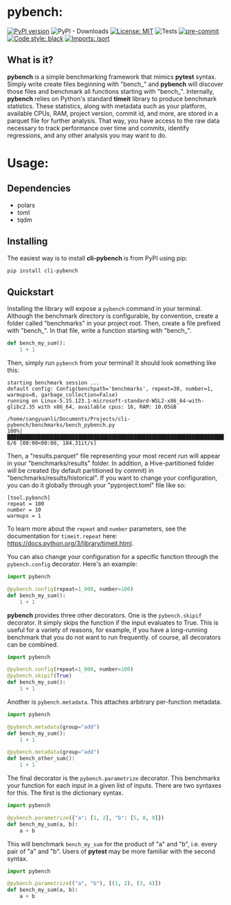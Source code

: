 # pybench:
[![PyPI version](https://badge.fury.io/py/cli-pybench.svg)](https://badge.fury.io/py/cli-pybench)
![PyPI - Downloads](https://img.shields.io/pypi/dm/cli-pybench)
[![License: MIT](https://img.shields.io/badge/License-MIT-yellow.svg)](https://opensource.org/licenses/MIT)
![Tests](https://github.com/CangyuanLi/cli-pybench/actions/workflows/tests.yml/badge.svg)
[![pre-commit](https://img.shields.io/badge/pre--commit-enabled-brightgreen?logo=pre-commit&logoColor=white)](https://github.com/pre-commit/pre-commit)
[![Code style: black](https://img.shields.io/badge/code%20style-black-000000.svg)](https://github.com/psf/black)
[![Imports: isort](https://img.shields.io/badge/%20imports-isort-%231674b1?style=flat&labelColor=ef8336)](https://pycqa.github.io/isort/)

## What is it?

**pybench** is a simple benchmarking framework that mimics **pytest** syntax. Simply write create files beginning with "bench_" and **pybench** will discover those files and benchmark all functions starting with "bench_". Internally, **pybench** relies on Python's standard **timeit** library to produce benchmark statistics. These statistics, along with metadata such as your platform, available CPUs, RAM, project version, commit id, and more, are stored in a parquet file for further analysis. That way, you have access to the raw data necessary to track performance over time and commits, identify regressions, and any other analysis you may want to do.

# Usage:

## Dependencies

- polars
- toml
- tqdm

## Installing

The easiest way is to install **cli-pybench** is from PyPI using pip:

```sh
pip install cli-pybench
```

## Quickstart

Installing the library will expose a `pybench` command in your terminal. Although the benchmark directory is configurable, by convention, create a folder called "benchmarks" in your project root. Then, create a file prefixed with "bench_". In that file, write a function starting with "bench_".

```python
def bench_my_sum():
    1 + 1
```

Then, simply run `pybench` from your terminal! It should look something like this:

```
starting benchmark session ...
default config: Config(benchpath='benchmarks', repeat=30, number=1, warmups=0, garbage_collection=False)
running on Linux-5.15.123.1-microsoft-standard-WSL2-x86_64-with-glibc2.35 with x86_64, available cpus: 16, RAM: 10.05GB

/home/cangyuanli/Documents/Projects/cli-pybench/benchmarks/bench_pybench.py
100%|██████████████████████████████████████████████████████████████████████████████████████████████████| 6/6 [00:00<00:00, 184.31it/s]
```

Then, a "results.parquet" file representing your most recent run will appear in your "benchmarks/results" folder. In addition, a Hive-partitioned folder will be created (by default partitioned by commit) in "benchmarks/results/historical". If you want to change your configuration, you can do it globally through your "pyproject.toml" file like so:

```
[tool.pybench]
repeat = 100
number = 10
warmups = 1
```

To learn more about the `repeat` and `number` parameters, see the documentation for `timeit.repeat` here: https://docs.python.org/3/library/timeit.html.

You can also change your configuration for a specific function through the `pybench.config` decorator. Here's an example:

```python
import pybench

@pybench.config(repeat=1_000, number=100)
def bench_my_sum():
    1 + 1
```

**pybench** provides three other decorators. One is the `pybench.skipif` decorator. It simply skips the function if the input evaluates to True. This is useful for a variety of reasons, for example, if you have a long-running benchmark that you do not want to run frequently. of course, all decorators can be combined.

```python
import pybench

@pybench.config(repeat=1_000, number=100)
@pybench.skipif(True)
def bench_my_sum():
    1 + 1
```

Another is `pybench.metadata`. This attaches arbitrary per-function metadata.

```python
import pybench

@pybench.metadata(group="add")
def bench_my_sum():
    1 + 1

@pybench.metadata(group="add")
def bench_other_sum():
    1 + 1
```

The final decorator is the `pybench.parametrize` decorator. This benchmarks your function for each input in a given list of inputs. There are two syntaxes for this. The first is the dictionary syntax.

```python
import pybench

@pybench.parametrize({"a": [1, 2], "b": [5, 8, 9]})
def bench_my_sum(a, b):
    a + b
```

This will benchmark `bench_my_sum` for the product of "a" and "b", i.e. every pair of "a" and "b". Users of **pytest** may be more familiar with the second syntax.

```python
import pybench

@pybench.parametrize(("a", "b"), [(1, 2), (3, 4)])
def bench_my_sum(a, b):
    a + b
```
